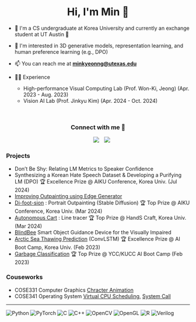 <h1 align="center">Hi, I'm Min 🤠</h1>


- 🌱 I'm a CS undergraduate at Korea University and currently an exchange student at UT Austin 🤘
    
- 🔭 I'm interested in 3D generative models, representation learning, and human preference learning (e.g., DPO)  

- 📫 You can reach me at **minkyeonng@utexas.edu**


- 👩‍💻 Experience
    - High-performance Visual Computing Lab (Prof. Won-Ki, Jeong) (Apr. 2023 - Aug. 2023)
    - Vision AI Lab (Prof. Jinkyu Kim) (Apr. 2024 - Oct. 2024)

<br/>
<h3 align="center" >Connect with me 🤝 </h3>

<p align="center">

 <div align="center"  class="icons-social" style="margin-left: 10px;">
        <a style="margin-left: 10px;"  target="_blank" href="www.linkedin.com/in/mkjeon-245a3a276">
			<img src="https://img.icons8.com/doodle/40/000000/linkedin--v2.png"></a>
        <a style="margin-left: 10px;" target="_blank" href="https://github.com/mingming2000">
		<img src="https://img.icons8.com/doodle/40/000000/github--v1.png"></a>
      </div>

</p>

### Projects
- Don’t Be Shy: Relating LM Metrics to Speaker Confidence  
- Synthesizing a Korean Hate Speech Dataset & Developing a Purifying LM (DPO) 🏆 Excellence Prize @ AIKU Conference, Korea Univ. (Jul 2024)
- [Improving Outpainting using Edge Generator](https://github.com/mingming2000/edge_generation)  
- [Di-foot-sion](https://github.com/mingming2000/difootsion) : Portrait Outpainting (Stable Diffusion) 🏆 Top Prize @ AIKU Conference, Korea Univ. (Mar 2024)  
- [Autonomous Cart](https://github.com/mingming2000/autobuycar) : Line tracer 🏆 Top Prize @ HandS Craft, Korea Univ. (Mar 2024)
- [BlindBee](https://github.com/mingming2000/daAIson) Smart Object Guidance Device for the Visually Impaired 
- [Arctic Sea Thawing Prediction](https://github.com/mingming2000/PolarBear) (ConvLSTM) 🏆 Excellence Prize @ AI Boot Camp, Korea Univ. (Feb 2023)  
- [Garbage Classification](https://github.com/mingming2000/GarbageClassification) 🏆 Top Prize @ YCC/KUCC AI Boot Camp (Feb 2023)

### Couseworks
- COSE331 Computer Graphics [Chracter Animation](https://github.com/mingming2000/COSE331) 
- COSE341 Operating System [Virtual CPU Scheduling](https://github.com/mingming2000/OS_virtual_CPU_Scheduling), [System Call](https://github.com/mingming2000/OS_SystemCall)

---
![Python](https://img.shields.io/badge/python-3670A0?style=for-the-badge&logo=python&logoColor=ffdd54)
![PyTorch](https://img.shields.io/badge/PyTorch-%23EE4C2C.svg?style=for-the-badge&logo=PyTorch&logoColor=white)
![C](https://img.shields.io/badge/c-%2300599C.svg?style=for-the-badge&logo=c&logoColor=white)
![C++](https://img.shields.io/badge/c++-%2300599C.svg?style=for-the-badge&logo=c%2B%2B&logoColor=white)
![OpenCV](https://img.shields.io/badge/opencv-%23white.svg?style=for-the-badge&logo=opencv&logoColor=white)
![OpenGL](https://img.shields.io/badge/OpenGL-%23FFFFFF.svg?style=for-the-badge&logo=opengl)
![R](https://img.shields.io/badge/r-%23276DC3.svg?style=for-the-badge&logo=r&logoColor=white)
![Verilog](https://img.shields.io/badge/Verilog-CC0000?style=for-the-badge&logo=verilog&logoColor=white)




